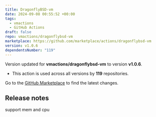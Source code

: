 ```yaml
---
title: DragonflyBSD-vm
date: 2024-09-08 00:55:52 +00:00
tags:
  - vmactions
  - GitHub Actions
draft: false
repo: vmactions/dragonflybsd-vm
marketplace: https://github.com/marketplace/actions/dragonflybsd-vm
version: v1.0.6
dependentsNumber: "119"
---
```



Version updated for **vmactions/dragonflybsd-vm** to version **v1.0.6**.
- This action is used across all versions by **119** repositories.

Go to the [GitHub Marketplace](https://github.com/marketplace/actions/dragonflybsd-vm) to find the latest changes.

## Release notes

support mem and cpu
